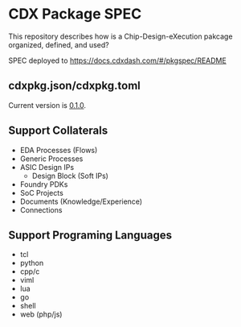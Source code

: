 <!--
 * @LastEditors: SteveL
-->
# CDX Package SPEC

This repository describes how is a Chip-Design-eXecution pakcage organized, defined, and used?

SPEC deployed to https://docs.cdxdash.com/#/pkgspec/README

## cdxpkg.json/cdxpkg.toml

Current version is [0.1.0](pkgspec.md).

## Support Collaterals

- EDA Processes (Flows)
- Generic Processes
- ASIC Design IPs
  - Design Block (Soft IPs)
- Foundry PDKs
- SoC Projects
- Documents (Knowledge/Experience)
- Connections

## Support Programing Languages

- tcl
- python
- cpp/c
- viml
- lua
- go
- shell
- web (php/js)
